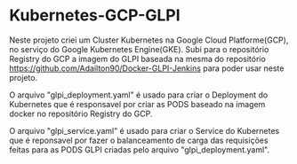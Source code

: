 # Kubernetes-GCP-GLPI
 
Neste projeto criei um Cluster Kubernetes na Google Cloud Platforme(GCP), no serviço do Google Kubernetes Engine(GKE).
Subi para o repositório Registry do GCP a imagem do GLPI baseada na mesma do repositório https://github.com/Adailton90/Docker-GLPI-Jenkins para poder usar neste projeto.

O arquivo "glpi_deployment.yaml" é usado para criar o Deployment do Kubernetes que é responsavel por criar as PODS baseado na imagem docker no repositório Registry do GCP.

O arquivo "glpi_service.yaml" é usado para criar o Service do Kubernetes que é reponsavel por fazer o balanceamento de carga das requisições feitas para as PODS GLPI criadas pelo arquivo "glpi_deployment.yaml".
